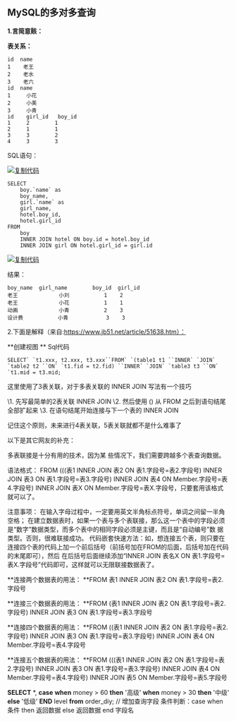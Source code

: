 ## MySQL的多对多查询

**1.言简意赅：**

**表关系：**

```
id  name
1    老王
2    老水    
3    老六
id  name
1     小花
2     小美
3     小青    
id    girl_id   boy_id
1     2        1
2     1        1
3     3        2
4     3        3
```

 

SQL语句： 

[![复制代码](https://common.cnblogs.com/images/copycode.gif)](javascript:void(0);)

```
SELECT
    boy.`name` as
    boy_name,
    girl.`name` as
    girl_name,
    hotel.boy_id,
    hotel.girl_id 
FROM
    boy
    INNER JOIN hotel ON boy.id = hotel.boy_id
    INNER JOIN girl ON hotel.girl_id = girl.id
```

[![复制代码](https://common.cnblogs.com/images/copycode.gif)](javascript:void(0);)

结果：

```
boy_name  girl_name        boy_id  girl_id
老王             小刘           1    2
老王             小花           1    1
动画             小青           2    3
设计费           小青            3    3
```

 

2.下面是解释（来自:https://www.jb51.net/article/51638.htm）：

 

**创建视图
** 
Sql代码 

```
SELECT` `t1.xxx, t2.xxx, t3.xxx``FROM` `(table1 t1 ``INNER` `JOIN` `table2 t2 ``ON` `t1.fid = t2.fid) ``INNER` `JOIN` `table3 t3 ``ON` `t1.mid = t3.mid; 
```

 

这里使用了3表关联，对于多表关联的 INNER JOIN 写法有一个技巧

\1. 先写最简单的2表关联 INNER JOIN
\2. 然后使用 () 从 FROM 之后到语句结尾全部扩起来
\3. 在语句结尾开始连接与下一个表的 INNER JOIN

记住这个原则，未来进行4表关联，5表关联就都不是什么难事了 


以下是其它网友的补充：

多表联接是十分有用的技术，因为某 些情况下，我们需要跨越多个表查询数据。

语法格式：
FROM (((表1 INNER JOIN 表2 ON 表1.字段号=表2.字段号) INNER JOIN 表3 ON 表1.字段号=表3.字段号) INNER JOIN 表4 ON Member.字段号=表4.字段号) INNER JOIN 表X ON Member.字段号=表X.字段号，只要套用该格式就可以了。

注意事项：
在输入字母过程中，一定要用英文半角标点符号，单词之间留一半角空格；
在建立数据表时，如果一个表与多个表联接，那么这一个表中的字段必须是“数字”数据类型，而多个表中的相同字段必须是主键，而且是“自动编号”数 据类型。否则，很难联接成功。
代码嵌套快速方法：如，想连接五个表，则只要在连接四个表的代码上加一个前后括号（前括号加在FROM的后面，后括号加在代码的末尾即可），然后 在后括号后面继续添加“INNER JOIN 表名X ON 表1.字段号=表X.字段号”代码即可，这样就可以无限联接数据表了。


**连接两个数据表的用法：
**FROM 表1 INNER JOIN 表2 ON 表1.字段号=表2.字段号

**连接三个数据表的用法：
**FROM (表1 INNER JOIN 表2 ON 表1.字段号=表2.字段号) INNER JOIN 表3 ON 表1.字段号=表3.字段号

**连接四个数据表的用法：
**FROM ((表1 INNER JOIN 表2 ON 表1.字段号=表2.字段号) INNER JOIN 表3 ON 表1.字段号=表3.字段号) INNER JOIN 表4 ON Member.字段号=表4.字段号

**连接五个数据表的用法：
**FROM (((表1 INNER JOIN 表2 ON 表1.字段号=表2.字段号) INNER JOIN 表3 ON 表1.字段号=表3.字段号) INNER JOIN 表4 ON Member.字段号=表4.字段号) INNER JOIN 表5 ON Member.字段号=表5.字段号

**SELECT** *,  **case** **when** money > 60 **then** '高级'  **when** money > 30 **then** '中级'  **else** '低级' **END** level  **from** order_diy; // 增加查询字段 条件判断：case when 条件 then 返回数据 else 返回数据 end 字段名
